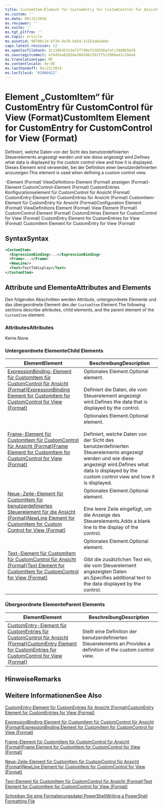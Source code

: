 ```yaml
---
title: CustomItem-Element für CustomEntry für CustomControl für Ansicht (Format) | Microsoft-Dokumentation
ms.custom: ''
ms.date: 09/13/2016
ms.reviewer: ''
ms.suite: ''
ms.tgt_pltfrm: ''
ms.topic: article
ms.assetid: 98708c1d-6f39-4a76-b454-31153a6ade8c
caps.latest.revision: 12
ms.openlocfilehash: 3c110bd5fe3ef2f790ef136556afa7c29d0b5b29
ms.sourcegitcommit: e7445ba8203da304286c591ff513900ad1c244a4
ms.translationtype: MT
ms.contentlocale: de-DE
ms.lasthandoff: 04/23/2019
ms.locfileid: "62066412"
---
```

# <a name="customitem-element-for-customentry-for-customcontrol-for-view-format"></a><span data-ttu-id="6e0d3-102">Element „CustomItem“ für CustomEntry für CustomControl für View (Format)</span><span class="sxs-lookup"><span data-stu-id="6e0d3-102">CustomItem Element for CustomEntry for CustomControl for View (Format)</span></span>

<span data-ttu-id="6e0d3-103">Definiert, welche Daten von der Sicht des benutzerdefinierten Steuerelements angezeigt werden und wie diese angezeigt wird.</span><span class="sxs-lookup"><span data-stu-id="6e0d3-103">Defines what data is displayed by the custom control view and how it is displayed.</span></span> <span data-ttu-id="6e0d3-104">Dieses Element wird verwendet, bei der Definition einer benutzerdefinierten anzuzeigen.</span><span class="sxs-lookup"><span data-stu-id="6e0d3-104">This element is used when defining a custom control view.</span></span>

<span data-ttu-id="6e0d3-105">-Element (Format) ViewDefinitions-Element (Format) anzeigen (Format)-Element CustomControl-Element (Format) CustomEntries Konfigurationselement für CustomControl für Ansicht (Format) CustomEntry-Element für CustomEntries für Ansicht (Format) CustomItem-Element für CustomEntry für Ansicht (Format)</span><span class="sxs-lookup"><span data-stu-id="6e0d3-105">Configuration Element (Format) ViewDefinitions Element (Format) View Element (Format) CustomControl Element (Format) CustomEntries Element for CustomControl for View (Format) CustomEntry Element for CustomEntries for View (Format) CustomItem Element for CustomEntry for View (Format)</span></span>

## <a name="syntax"></a><span data-ttu-id="6e0d3-106">Syntax</span><span class="sxs-lookup"><span data-stu-id="6e0d3-106">Syntax</span></span>

```xml
<CustomItem>
  <ExpressionBinding>...</ExpressionBinding>
  <Frame>...</Frame>
  <NewLine/>
  <Text>TextToDisplay</Text>
</CustomItem>
```

## <a name="attributes-and-elements"></a><span data-ttu-id="6e0d3-107">Attribute und Elemente</span><span class="sxs-lookup"><span data-stu-id="6e0d3-107">Attributes and Elements</span></span>

<span data-ttu-id="6e0d3-108">Den folgenden Abschnitten werden Attribute, untergeordnete Elemente und das übergeordnete Element des der `CustomItem` Element.</span><span class="sxs-lookup"><span data-stu-id="6e0d3-108">The following sections describe attributes, child elements, and the parent element of the `CustomItem` element.</span></span>

### <a name="attributes"></a><span data-ttu-id="6e0d3-109">Attributes</span><span class="sxs-lookup"><span data-stu-id="6e0d3-109">Attributes</span></span>

<span data-ttu-id="6e0d3-110">Keine.</span><span class="sxs-lookup"><span data-stu-id="6e0d3-110">None.</span></span>

### <a name="child-elements"></a><span data-ttu-id="6e0d3-111">Untergeordnete Elemente</span><span class="sxs-lookup"><span data-stu-id="6e0d3-111">Child Elements</span></span>

|<span data-ttu-id="6e0d3-112">Element</span><span class="sxs-lookup"><span data-stu-id="6e0d3-112">Element</span></span>|<span data-ttu-id="6e0d3-113">Beschreibung</span><span class="sxs-lookup"><span data-stu-id="6e0d3-113">Description</span></span>|
|-------------|-----------------|
|[<span data-ttu-id="6e0d3-114">ExpressionBinding-Element für CustomItem für CustomControl für Ansicht (Format)</span><span class="sxs-lookup"><span data-stu-id="6e0d3-114">ExpressionBinding Element for CustomItem for CustomControl for View (Format)</span></span>](./expressionbinding-element-for-customitem-for-customcontrol-for-view-format.md)|<span data-ttu-id="6e0d3-115">Optionales Element.</span><span class="sxs-lookup"><span data-stu-id="6e0d3-115">Optional element.</span></span><br /><br /> <span data-ttu-id="6e0d3-116">Definiert die Daten, die vom Steuerelement angezeigt wird.</span><span class="sxs-lookup"><span data-stu-id="6e0d3-116">Defines the data that is displayed by the control.</span></span>|
|[<span data-ttu-id="6e0d3-117">Frame-Element für CustomItem für CustomControl für Ansicht (Format)</span><span class="sxs-lookup"><span data-stu-id="6e0d3-117">Frame Element for CustomItem for CustomControl for View (Format)</span></span>](./frame-element-for-customitem-for-customcontrol-for-view-format.md)|<span data-ttu-id="6e0d3-118">Optionales Element.</span><span class="sxs-lookup"><span data-stu-id="6e0d3-118">Optional element.</span></span><br /><br /> <span data-ttu-id="6e0d3-119">Definiert, welche Daten von der Sicht des benutzerdefinierten Steuerelements angezeigt werden und wie diese angezeigt wird.</span><span class="sxs-lookup"><span data-stu-id="6e0d3-119">Defines what data is displayed by the custom control view and how it is displayed.</span></span>|
|[<span data-ttu-id="6e0d3-120">Neue-Zeile-Element für CustomItem für benutzerdefiniertes Steuerelement für die Ansicht (Format)</span><span class="sxs-lookup"><span data-stu-id="6e0d3-120">NewLine Element for CustomItem for Custom Control for View (Format)</span></span>](./newline-element-for-customitem-for-customcontrol-for-view-format.md)|<span data-ttu-id="6e0d3-121">Optionales Element.</span><span class="sxs-lookup"><span data-stu-id="6e0d3-121">Optional element.</span></span><br /><br /> <span data-ttu-id="6e0d3-122">Eine leere Zeile eingefügt, um die Anzeige des Steuerelements.</span><span class="sxs-lookup"><span data-stu-id="6e0d3-122">Adds a blank line to the display of the control.</span></span>|
|[<span data-ttu-id="6e0d3-123">Text-Element für CustomItem für CustomControl für Ansicht (Format)</span><span class="sxs-lookup"><span data-stu-id="6e0d3-123">Text Element for CustomItem for CustomControl for View (Format)</span></span>](./text-element-for-customitem-for-customview-for-view-format.md)|<span data-ttu-id="6e0d3-124">Optionales Element.</span><span class="sxs-lookup"><span data-stu-id="6e0d3-124">Optional element.</span></span><br /><br /> <span data-ttu-id="6e0d3-125">Gibt die zusätzlichen Text ein, die vom Steuerelement angezeigten Daten an.</span><span class="sxs-lookup"><span data-stu-id="6e0d3-125">Specifies additional text to the data displayed by the control.</span></span>|

### <a name="parent-elements"></a><span data-ttu-id="6e0d3-126">Übergeordnete Elemente</span><span class="sxs-lookup"><span data-stu-id="6e0d3-126">Parent Elements</span></span>

|<span data-ttu-id="6e0d3-127">Element</span><span class="sxs-lookup"><span data-stu-id="6e0d3-127">Element</span></span>|<span data-ttu-id="6e0d3-128">Beschreibung</span><span class="sxs-lookup"><span data-stu-id="6e0d3-128">Description</span></span>|
|-------------|-----------------|
|[<span data-ttu-id="6e0d3-129">CustomEntry-Element für CustomEntries für CustomControl für Ansicht (Format)</span><span class="sxs-lookup"><span data-stu-id="6e0d3-129">CustomEntry Element for CustomEntries for CustomControl for View (Format)</span></span>](./customentry-element-for-customentries-for-customcontrol-for-view-format.md)|<span data-ttu-id="6e0d3-130">Stellt eine Definition der benutzerdefinierten Steuerelements an.</span><span class="sxs-lookup"><span data-stu-id="6e0d3-130">Provides a definition of the custom control view.</span></span>|

## <a name="remarks"></a><span data-ttu-id="6e0d3-131">Hinweise</span><span class="sxs-lookup"><span data-stu-id="6e0d3-131">Remarks</span></span>

## <a name="see-also"></a><span data-ttu-id="6e0d3-132">Weitere Informationen</span><span class="sxs-lookup"><span data-stu-id="6e0d3-132">See Also</span></span>

[<span data-ttu-id="6e0d3-133">CustomEntry-Element für CustomEntries für Ansicht (Format)</span><span class="sxs-lookup"><span data-stu-id="6e0d3-133">CustomEntry Element for CustomEntries for View (Format)</span></span>](./customentry-element-for-customentries-for-customcontrol-for-view-format.md)

[<span data-ttu-id="6e0d3-134">ExpressionBinding-Element für CustomItem für CustomControl für Ansicht (Format)</span><span class="sxs-lookup"><span data-stu-id="6e0d3-134">ExpressionBinding Element for CustomItem for CustomControl for View (Format)</span></span>](./expressionbinding-element-for-customitem-for-customcontrol-for-view-format.md)

[<span data-ttu-id="6e0d3-135">Frame-Element für CustomItem für CustomControl für Ansicht (Format)</span><span class="sxs-lookup"><span data-stu-id="6e0d3-135">Frame Element for CustomItem for CustomControl for View (Format)</span></span>](./frame-element-for-customitem-for-customcontrol-for-view-format.md)

[<span data-ttu-id="6e0d3-136">Neue-Zeile-Element für CustomItem für CustomControl für Ansicht (Format)</span><span class="sxs-lookup"><span data-stu-id="6e0d3-136">NewLine Element for CustomItem for CustomControl for View (Format)</span></span>](./newline-element-for-customitem-for-customcontrol-for-view-format.md)

[<span data-ttu-id="6e0d3-137">Text-Element für CustomItem für CustomControl für Ansicht (Format)</span><span class="sxs-lookup"><span data-stu-id="6e0d3-137">Text Element for CustomItem for CustomControl for View (Format)</span></span>](./text-element-for-customitem-for-customview-for-view-format.md)

[<span data-ttu-id="6e0d3-138">Schreiben Sie eine Formatierungsdatei PowerShell</span><span class="sxs-lookup"><span data-stu-id="6e0d3-138">Writing a PowerShell Formatting File</span></span>](./writing-a-powershell-formatting-file.md)
